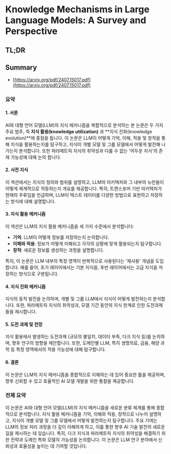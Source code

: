 # Knowledge Mechanisms in Large Language Models: A Survey and Perspective
## TL;DR
## Summary
- [https://arxiv.org/pdf/2407.15017.pdf](https://arxiv.org/pdf/2407.15017.pdf)

### 요약

#### 1. 서론
AI와 대형 언어 모델(LLM)의 지식 메커니즘을 복합적으로 분석하는 본 논문은 두 가지 주요 범주, 즉 **지식 활용(knowledge utilization)** 과 **지식 진화(knowledge evolution)**에 중점을 둡니다. 이 논문은 LLM이 어떻게 기억, 이해, 적용 및 창작을 통해 지식을 활용하는지를 탐구하고, 지식이 개별 모델 및 그룹 모델에서 어떻게 발전해 나가는지 분석합니다. 또한 파라메트릭 지식의 취약성과 다룰 수 없는 '어두운 지식'의 존재 가능성에 대해 논의  합니다.

#### 2. 사전 지식
이 섹션에서는 지식의 정의와 범위를 설명하고, LLM의 아키텍처와 그 내부의 뉴런들이 어떻게 체계적으로 작동하는지 개요를 제공합니다. 특히, 트랜스포머 기반 아키텍처가 현재의 주류임을 언급하며, LLM이 텍스트 데이터를 다양한 방법으로 표현하고 저장하는 방식에 대해 설명합니다.

#### 3. 지식 활용 메커니즘
이 섹션은 LLM의 지식 활용 메커니즘을 세 가지 수준에서 분석합니다:
- **기억**: LLM이 어떻게 정보를 저장하는지 논의합니다.
- **이해와 적용**: 정보가 어떻게 이해되고 각각의 상황에 맞게 활용되는지 탐구합니다.
- **창작**: 새로운 정보를 생성하는 과정을 설명합니다.

특히, 이 논문은 LLM 내부의 특정 영역이 반복적으로 사용된다는 '재사용' 개념을 도입합니다. 예를 들어, 초기 레이어에서는 기본 지식을, 후반 레이어에서는 고급 지식을 저장하는 방식으로 구분됩니다.

#### 4. 지식 진화 메커니즘
지식의 동적 발전을 논의하며, 개별 및 그룹 LLM에서 지식이 어떻게 발전하는지 분석합니다. 또한, 파라메트릭 지식의 취약성과, 모델 기간 동안의 지식 한계로 인한 도전과제들을 제시합니다.

#### 5. 도전 과제 및 전망
지식 활용에서 발생하는 도전과제 (규모의 불일치, 데이터 부족, 다크 지식 등)를 논의하며, 향후 연구의 방향을 제안합니다. 또한, 도메인별 LLM, 특히 생명의료, 금융, 해양 과학 등 특정 영역에서의 적용 가능성에 대해 탐구합니다.

#### 6. 결론
이 논문은 LLM의 지식 메커니즘을 종합적으로 이해하는 데 있어 중요한 틀을 제공하며, 향후 신뢰할 수 있고 효율적인 AI 모델 개발을 위한 통찰을 제공합니다.

### 전체 요약
이 논문은 AI와 대형 언어 모델(LLM)의 지식 메커니즘을 새로운 분류 체계를 통해 종합적으로 분석합니다. 지식 활용 메커니즘을 기억, 이해와 적용, 창작으로 나누어 설명하고, 지식이 개별 모델 및 그룹 모델에서 어떻게 발전하는지 탐구합니다. 주요 기여는 LLM의 정보 처리 과정을 더 깊이 이해하게 하고, 이를 통한 향후 AI 기술 발전의 새로운 길을 제시하는 데 있습니다. 특히, 다크 지식과 파라메트릭 지식의 취약성을 해결하기 위한 전략과 도메인 특화 모델의 가능성을 논의합니다. 이 논문은 LLM 연구 분야에서 신뢰성과 효율성을 높이는 데 기여할 것입니다.